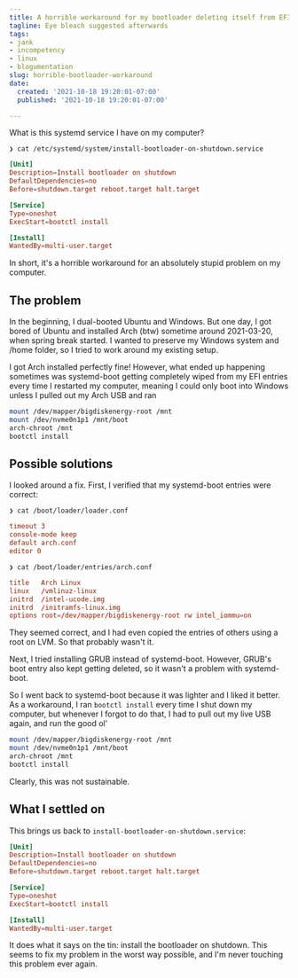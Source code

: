 ```yaml
---
title: A horrible workaround for my bootloader deleting itself from EFI
tagline: Eye bleach suggested afterwards
tags:
- jank
- incompetency
- linux
- blogumentation
slug: horrible-bootloader-workaround
date:
  created: '2021-10-18 19:20:01-07:00'
  published: '2021-10-18 19:20:01-07:00'

---
```


What is this systemd service I have on my computer?

```
❯ cat /etc/systemd/system/install-bootloader-on-shutdown.service
```

<!-- excerpt -->

```conf
[Unit]
Description=Install bootloader on shutdown
DefaultDependencies=no
Before=shutdown.target reboot.target halt.target

[Service]
Type=oneshot
ExecStart=bootctl install

[Install]
WantedBy=multi-user.target
```

In short, it's a horrible workaround for an absolutely stupid problem on my
computer.

## The problem

In the beginning, I dual-booted Ubuntu and Windows. But one day, I got bored of
Ubuntu and installed Arch (btw) sometime around 2021-03-20, when spring break
started. I wanted to preserve my Windows system and /home folder, so I tried to
work around my existing setup.

I got Arch installed perfectly fine! However, what ended up happening sometimes
was systemd-boot getting completely wiped from my EFI entries every time I
restarted my computer, meaning I could only boot into Windows unless I pulled
out my Arch USB and ran

```bash
mount /dev/mapper/bigdiskenergy-root /mnt
mount /dev/nvme0n1p1 /mnt/boot
arch-chroot /mnt
bootctl install
```

## Possible solutions

I looked around a fix. First, I verified that my systemd-boot entries were
correct:

```
❯ cat /boot/loader/loader.conf
```

```conf
timeout 3
console-mode keep
default arch.conf
editor 0
```

```
❯ cat /boot/loader/entries/arch.conf
```

```conf
title	Arch Linux
linux 	/vmlinuz-linux
initrd	/intel-ucode.img
initrd	/initramfs-linux.img
options root=/dev/mapper/bigdiskenergy-root rw intel_iommu=on
```

They seemed correct, and I had even copied the entries of others using a root on
LVM. So that probably wasn't it.

Next, I tried installing GRUB instead of systemd-boot. However, GRUB's boot
entry also kept getting deleted, so it wasn't a problem with systemd-boot.

So I went back to systemd-boot because it was lighter and I liked it better. As
a workaround, I ran `bootctl install` every time I shut down my computer, but
whenever I forgot to do that, I had to pull out my live USB again, and run the
good ol'

```bash
mount /dev/mapper/bigdiskenergy-root /mnt
mount /dev/nvme0n1p1 /mnt/boot
arch-chroot /mnt
bootctl install
```

Clearly, this was not sustainable.

## What I settled on

This brings us back to `install-bootloader-on-shutdown.service`:

```conf
[Unit]
Description=Install bootloader on shutdown
DefaultDependencies=no
Before=shutdown.target reboot.target halt.target

[Service]
Type=oneshot
ExecStart=bootctl install

[Install]
WantedBy=multi-user.target
```

It does what it says on the tin: install the bootloader on shutdown. This seems
to fix my problem in the worst way possible, and I'm never touching this problem
ever again.